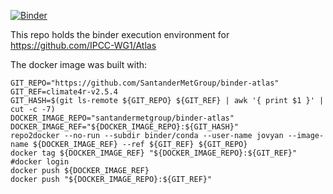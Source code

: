 [![Binder](https://mybinder.org/badge_logo.svg)](https://mybinder.org/v2/gh/SantanderMetGroup/binder-atlas/climate4r-v2.5.4)

This repo holds the binder execution environment for https://github.com/IPCC-WG1/Atlas

The docker image was built with:
```
GIT_REPO="https://github.com/SantanderMetGroup/binder-atlas"
GIT_REF=climate4r-v2.5.4
GIT_HASH=$(git ls-remote ${GIT_REPO} ${GIT_REF} | awk '{ print $1 }' | cut -c -7)
DOCKER_IMAGE_REPO="santandermetgroup/binder-atlas"
DOCKER_IMAGE_REF="${DOCKER_IMAGE_REPO}:${GIT_HASH}"
repo2docker --no-run --subdir binder/conda --user-name jovyan --image-name ${DOCKER_IMAGE_REF} --ref ${GIT_REF} ${GIT_REPO}
docker tag ${DOCKER_IMAGE_REF} "${DOCKER_IMAGE_REPO}:${GIT_REF}"
#docker login
docker push ${DOCKER_IMAGE_REF}
docker push "${DOCKER_IMAGE_REPO}:${GIT_REF}"
```
